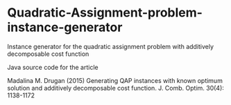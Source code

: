 # Quadratic-Assignment-problem-instance-generator
Instance generator for the quadratic assignment problem with additively decomposable cost function

Java source code for the article 

Madalina M. Drugan (2015) Generating QAP instances with known optimum solution and additively decomposable cost function. J. Comb. Optim. 30(4): 1138-1172 
